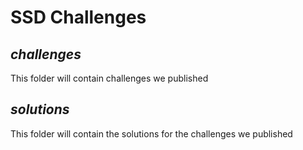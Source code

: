# SSD Challenges
## *challenges*
This folder will contain challenges we published

## *solutions*
This folder will contain the solutions for the challenges we published

